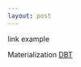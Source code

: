 ```yaml
---
layout: post
---
```


link example

Materialization [DBT](https://docs.getdbt.com/docs/building-a-dbt-project/building-models/materializations/)

